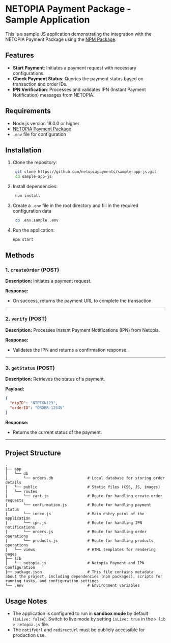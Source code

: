 # NETOPIA Payment Package - Sample Application

This is a sample JS application demonstrating the integration with the NETOPIA Payment Package using the [NPM Package](https://www.npmjs.com/package/netopia-payment2).

## Features

- **Start Payment**: Initiates a payment request with necessary configurations.
- **Check Payment Status**: Queries the payment status based on transaction and order IDs.
- **IPN Verification**: Processes and validates IPN (Instant Payment Notification) messages from NETOPIA.

## Requirements

- Node.js version 18.0.0 or higher
- [NETOPIA Payment Package](https://www.npmjs.com/package/netopia-payment2)
- `.env` file for configuration

## Installation

1. Clone the repository:

   ```bash
    git clone https://github.com/netopiapayments/sample-app-js.git
    cd sample-app-js
   ```

2. Install dependencies:

   ```bash
    npm install
   ```

3. Create a `.env` file in the root directory and fill in the required configuration data

   ```bash
    cp .env.sample .env
   ```

4. Run the application:
   ```bash
   npm start
   ```

## Methods

### 1. `createOrder` (POST)

**Description:** Initiates a payment request.

**Response:**

- On success, returns the payment URL to complete the transaction.

---

### 2. `verify` (POST)

**Description:** Processes Instant Payment Notifications (IPN) from Netopia.

**Response:**

- Validates the IPN and returns a confirmation response.

---

### 3. `getStatus` (POST)

**Description:** Retrieves the status of a payment.

**Payload:**

```json
{
  "ntpID": "NTPTXN123",
  "orderID": "ORDER-12345"
}
```

**Response:**

- Returns the current status of the payment.

---

## Project Structure

```
.
├── app
│   └── db
|       └── orders.db               # Local database for storing order details
|   └── public                      # Static files (CSS, JS, images)
|   └── routes
|       └── cart.js                 # Route for handling create order requests
|       └── confirmation.js         # Route for handling payment status
|       └── index.js                # Main entry point of the application
|       └── ipn.js                  # Route for handling IPN notifications
|       └── orders.js               # Route for handling order operations
|       └── products.js             # Route for handling products operations
|   └── views                       # HTML templates for rendering pages
├── lib
│   └── netopia.js                  # Netopia Payment and IPN Configuration
├── package.json                    # This file contains metadata about the project, including dependencies (npm packages), scripts for running tasks, and configuration settings
└── .env                            # Environment variables
```

## Usage Notes

- The application is configured to run in **sandbox mode** by default (`isLive: false`). Switch to live mode by setting `isLive: true` in the `> lib > netopia.js` file.
- The `notifyUrl` and `redirectUrl` must be publicly accessible for production use.
